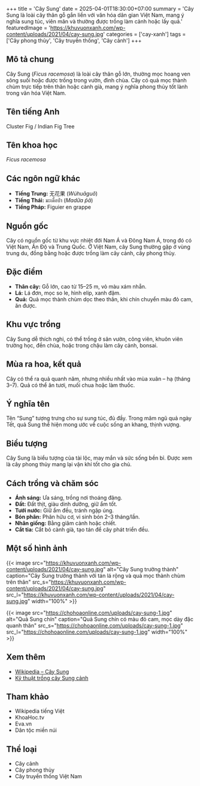 +++
title = 'Cây Sung'
date = 2025-04-01T18:30:00+07:00
summary = 'Cây Sung là loài cây thân gỗ gắn liền với văn hóa dân gian Việt Nam, mang ý nghĩa sung túc, viên mãn và thường được trồng làm cảnh hoặc lấy quả.'
featuredImage = 'https://khuvuonxanh.com/wp-content/uploads/2021/04/cay-sung.jpg'
categories = ['cay-xanh']
tags = ['Cây phong thủy', 'Cây truyền thống', 'Cây cảnh']
+++

## Mô tả chung

Cây Sung (*Ficus racemosa*) là loài cây thân gỗ lớn, thường mọc hoang ven sông suối hoặc được trồng trong vườn, đình chùa. Cây có quả mọc thành chùm trực tiếp trên thân hoặc cành già, mang ý nghĩa phong thủy tốt lành trong văn hóa Việt Nam.

## Tên tiếng Anh

Cluster Fig / Indian Fig Tree

## Tên khoa học

*Ficus racemosa*

## Các ngôn ngữ khác

- **Tiếng Trung:** 无花果 (*Wúhuāguǒ*)
- **Tiếng Thái:** มะเดื่อป่า (*Madư̄a p̄ā*)
- **Tiếng Pháp:** Figuier en grappe

## Nguồn gốc

Cây có nguồn gốc từ khu vực nhiệt đới Nam Á và Đông Nam Á, trong đó có Việt Nam, Ấn Độ và Trung Quốc. Ở Việt Nam, cây Sung thường gặp ở vùng trung du, đồng bằng hoặc được trồng làm cây cảnh, cây phong thủy.

## Đặc điểm

- **Thân cây:** Gỗ lớn, cao từ 15–25 m, vỏ màu xám nhẵn.
- **Lá:** Lá đơn, mọc so le, hình elip, xanh đậm.
- **Quả:** Quả mọc thành chùm dọc theo thân, khi chín chuyển màu đỏ cam, ăn được.

## Khu vực trồng

Cây Sung dễ thích nghi, có thể trồng ở sân vườn, công viên, khuôn viên trường học, đền chùa, hoặc trong chậu làm cây cảnh, bonsai.

## Mùa ra hoa, kết quả

Cây có thể ra quả quanh năm, nhưng nhiều nhất vào mùa xuân – hạ (tháng 3–7). Quả có thể ăn tươi, muối chua hoặc làm thuốc.

## Ý nghĩa tên

Tên “Sung” tượng trưng cho sự sung túc, đủ đầy. Trong mâm ngũ quả ngày Tết, quả Sung thể hiện mong ước về cuộc sống an khang, thịnh vượng.

## Biểu tượng

Cây Sung là biểu tượng của tài lộc, may mắn và sức sống bền bỉ. Được xem là cây phong thủy mang lại vận khí tốt cho gia chủ.

## Cách trồng và chăm sóc

- **Ánh sáng:** Ưa sáng, trồng nơi thoáng đãng.
- **Đất:** Đất thịt, giàu dinh dưỡng, giữ ẩm tốt.
- **Tưới nước:** Giữ ẩm đều, tránh ngập úng.
- **Bón phân:** Phân hữu cơ, vi sinh bón 2–3 tháng/lần.
- **Nhân giống:** Bằng giâm cành hoặc chiết.
- **Cắt tỉa:** Cắt bỏ cành già, tạo tán để cây phát triển đều.

## Một số hình ảnh

{{< image src="https://khuvuonxanh.com/wp-content/uploads/2021/04/cay-sung.jpg"
           alt="Cây Sung trưởng thành"
           caption="Cây Sung trưởng thành với tán lá rộng và quả mọc thành chùm trên thân"
           src_s="https://khuvuonxanh.com/wp-content/uploads/2021/04/cay-sung.jpg"
           src_l="https://khuvuonxanh.com/wp-content/uploads/2021/04/cay-sung.jpg"
           width="100%" >}}

{{< image src="https://chohoaonline.com/uploads/cay-sung-1.jpg"
           alt="Quả Sung chín"
           caption="Quả Sung chín có màu đỏ cam, mọc dày đặc quanh thân"
           src_s="https://chohoaonline.com/uploads/cay-sung-1.jpg"
           src_l="https://chohoaonline.com/uploads/cay-sung-1.jpg"
           width="100%" >}}

## Xem thêm

- [Wikipedia – Cây Sung](https://vi.wikipedia.org/wiki/Sung)
- [Kỹ thuật trồng cây Sung cảnh](https://khoahoc.tv/ky-thuat-trong-va-cham-soc-cay-sung-canh-ra-qua-58057)

## Tham khảo

- Wikipedia tiếng Việt
- KhoaHoc.tv
- Eva.vn
- Dân tộc miền núi

## Thể loại

- Cây cảnh
- Cây phong thủy
- Cây truyền thống Việt Nam
